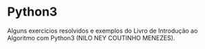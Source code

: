 # Python3
Alguns exercicios resolvidos e exemplos do Livro de Introdução ao Algoritmo com Python3 (NILO NEY COUTINHO MENEZES).

